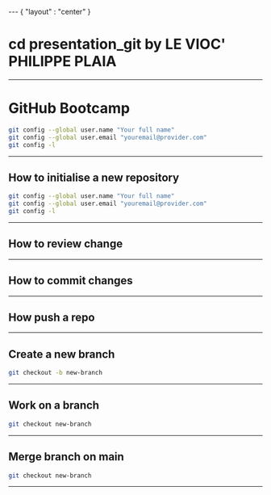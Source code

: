 --- { "layout" : "center" }
# cd presentation_git by LE VIOC' PHILIPPE PLAIA

---

<!-- slides.md -->

# GitHub Bootcamp
```sh
git config --global user.name "Your full name"
git config --global user.email "youremail@provider.com"
git config -l
```
---

## How to initialise a new repository

```sh
git config --global user.name "Your full name"
git config --global user.email "youremail@provider.com"
git config -l
```

---

## How to review change


---

## How to commit changes

---

## How push a repo

---

## Create a new branch
```sh
git checkout -b new-branch
```
---

## Work on a branch
```sh
git checkout new-branch
```
---

## Merge branch on main
```sh
git checkout new-branch
```
---
